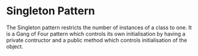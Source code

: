 # Singleton Pattern

The Singleton pattern restricts the number of instances of a class to one. 
It is a Gang of Four pattern which controls its own initialisation by having a private contructor and a public method which controls initialisation of the object.
